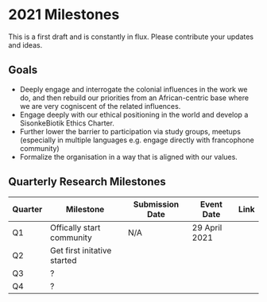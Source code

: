 
# 2021 Milestones
This is a first draft and is constantly in flux. Please contribute your updates and ideas. 

## Goals
- Deeply engage and interrogate the colonial influences in the work we do, and then rebuild our priorities from an African-centric base where we are very cogniscent of the related influences. 
- Engage deeply with our ethical positioning in the world and develop a SisonkeBiotik Ethics Charter.
- Further lower the barrier to participation via study groups, meetups (especially in multiple languages e.g. engage directly with francophone community)
- Formalize the organisation in a way that is aligned with our values.

## Quarterly Research Milestones
| Quarter | Milestone                   | Submission Date | Event Date    | Link |
|---------|-----------------------------|-----------------|---------------|------|
| Q1      | Offically start community   | N/A             | 29 April 2021 |      |
| Q2      | Get first initative started |                 |               |      |
| Q3      | ?                           |                 |               |      |
| Q4      | ?                           |                 |               |      |

